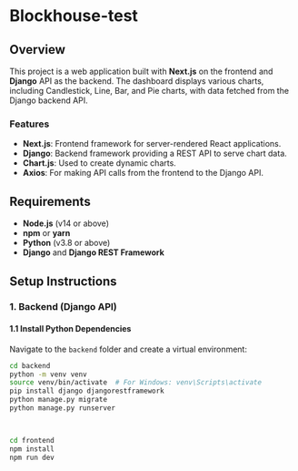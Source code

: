 # Blockhouse-test

## Overview

This project is a web application built with **Next.js** on the frontend and **Django** API as the backend. The dashboard displays various charts, including Candlestick, Line, Bar, and Pie charts, with data fetched from the Django backend API.

### Features

- **Next.js**: Frontend framework for server-rendered React applications.
- **Django**: Backend framework providing a REST API to serve chart data.
- **Chart.js**: Used to create dynamic charts.
- **Axios**: For making API calls from the frontend to the Django API.

## Requirements

- **Node.js** (v14 or above)
- **npm** or **yarn**
- **Python** (v3.8 or above)
- **Django** and **Django REST Framework**

## Setup Instructions

### 1. Backend (Django API)

#### 1.1 Install Python Dependencies

Navigate to the `backend` folder and create a virtual environment:

```bash
cd backend
python -m venv venv
source venv/bin/activate  # For Windows: venv\Scripts\activate
pip install django djangorestframework
python manage.py migrate
python manage.py runserver



cd frontend
npm install
npm run dev
